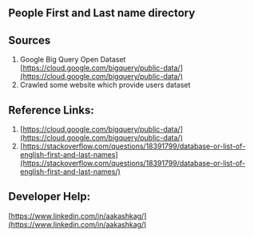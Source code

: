 
## People First and Last name directory 

## Sources
1) Google Big Query Open Dataset [https://cloud.google.com/bigquery/public-data/](https://cloud.google.com/bigquery/public-data/)
2) Crawled some website which provide users dataset

## Reference Links:
1. [https://cloud.google.com/bigquery/public-data/](https://cloud.google.com/bigquery/public-data/)
2. [https://stackoverflow.com/questions/18391799/database-or-list-of-english-first-and-last-names](https://stackoverflow.com/questions/18391799/database-or-list-of-english-first-and-last-names/)

## Developer Help:
 [https://www.linkedin.com/in/aakashkag/](https://www.linkedin.com/in/aakashkag/)


